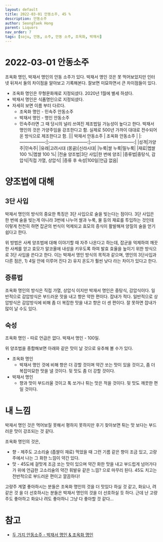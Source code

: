 ```yaml
---
layout: default
title: 2022-03-01 안동소주, 45 % 
description: 안동소주 
author: SeongTaek Hong
parent: Liquors 
nav_order: 7
tags: [soju, 안동, 소주, 안동 소주, 조옥화, 박재서]
---
```


# 2022-03-01 안동소주
 
조옥화 명인, 박재서 명인의 안동 소주가 있다. 박재서 명인 것은 못 먹어보았지만 인터넷 뒤져서 둘의 차이점을 알아보고 기록해본다. 잘보면 미묘하면서 큰 차이점들이 있다.

- 조옥화 명인은 무형문화재로 지정되셨다. 2020년 1월에 별세 하셨다.
- 박재서 명인은 식품명인으로 지정되셨다.
- 자세히 보면 이름 부터 다르다.
	- 조옥화 명인 - 민속주 안동소주
	- 박재서 명인 - 명인 안동소주
	- 민속주라면 그 때 당시의 널리 쓰여진 제조법일 가능성이 높다고 한다. 박재서 명인의 것은 가양주임을 강조한다고 함. 실제로 500년 가까이 대대로 전수되어 온 방식으로 제조한다고 함.
||| 박재서 안동소주 | 조옥화 안동소주 |
|:——————:|:—————————:|:——————————:|
|성격|가양주|민속주|
|유래|고려시대 (몽골)|신라시대|
|누룩|쌀 누룩|밀누룩|
|재료|멥쌀 100 %|멥쌀 100 %|
|전술 양조법|3단 사입|한 번에 양조|
|증류법|중탕식, 감압식|직접 가열, 상압식|
|증류 후 숙성|100일|언급 없음|

# 양조법에 대해
## 3단 사입
박재서 명인의 방식의 중요한 특징은 3단 사입으로 술을 빚는다는 점이다. 3단 사입은 한 번에 술을 빚는게 아니라 3번에 나누어 쌀과 누룩, 물 등의 재료를 투입하는 것인데 이렇게 천천히 하면 잡균의 번식이 억제되고 효모의 증식이 활발해져 양질의 술을 얻기 쉽다고 한다.

위 방법은 사케 양조법에 대해 이야기할 때 자주 나온다고 하는데, 잡균을 억제하여 깨끗한 사케를 얻고 효모가 알코올에 내성을 키우도록 하여 발효 효율을 높이기 위한 방식으로 3단 사입을 쓴다고 한다. 이는 박재서 명인 방식의 목적과 같으며, 명인의 3단사입과 다른 점은, 1) 4일 안에 이루어 진다  2) 유지 온도가 훨씬 낮다 라는 차이가 있다고 한다. 

## 증류법
조옥화 명인의 방식은 직접 가열, 상압식 이지만 박재서 명인은 중탕식, 감압식이다. 일반적으로 감압방식은 부드러운 맛을 내고 향은 약한 편이다. 잡내가 적다.
일반적으로 상압방식은 감압방식에 비해 좀 더 복잡한 맛을 내고 향은 더 센 편이다. 잘 못하면 잡내가 많이 날 수도 있다.

## 숙성
조옥화 명인 - 따로 언급은 없다.
박재서 명인 - 100일.

위 양조법을 종합해보면 아래와 같은 맛이 날 것으로 유추해 볼 수가 있다.
- 조옥화 명인
	- 박재서 명인 것에 비해 향은 더 강할 것이며 약간 쏘는 맛이 있을 것이고, 좀 더 복잡미묘한 맛을 낼 것이다. 뒷 맛도 좀 더 강할 것이다.
- 박재서 명인
	- 향과 맛이 부드러울 것이고 톡 쏘거나 튀는 맛은 적을 것이다. 뒷 맛도 깨끗한 편일 것이다.

# 내 느낌
박재서 명인 것은 먹어보질 못해서 평하지 못하지만 후기 찾아보면 튀는 맛 보다는 부드러운 맛이 강조되는 것 같다.

조옥화 명인의 것은,
- 향 - 제주도 고소리술 (좁쌀이 재료) 먹었을 때 그런 기름 같은 향이 조금 있고, 고량주에서 나는 그 화한 느낌이 약간 있다.
- 맛 - 45도에 걸맛게 조금 쏘는 맛이 있으며 약간 화한 맛을 내고 부드럽게 넘어가다가 위에 언급한 고소리술의 약간 휘발유 같은 느낌? 으로 마무리 된다. 45도 치고는 전반적으로 부드러운 편이고 깔끔하다!

고량주 계열 좋아하시는 분들은 조옥화 명인의 것을 더 맛있다 하실 것 같고,
화요나, 려 같은 것 을 더 선호하시는 분들은 박재서 명인의 것을 더 선호하실 듯 하다.
근데 난 고량주도 좋아하고 화요나 려도 좋아하니 그냥 다 좋아할 것 같다…

# 참고
- [두 가지 안동소주 - 박재서 명인 & 조옥화 명인](https://wineys.tistory.com/439)
